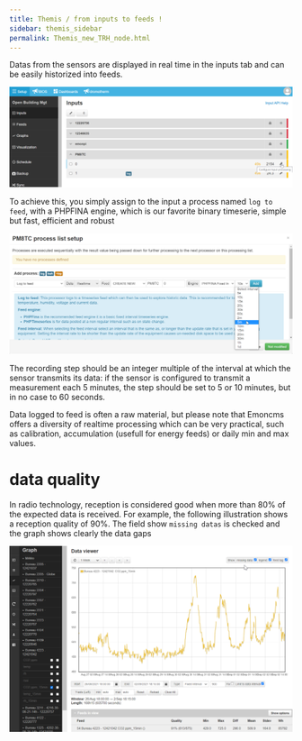 ```yaml
---
title: Themis / from inputs to feeds !
sidebar: themis_sidebar
permalink: Themis_new_TRH_node.html
---
```


Datas from the sensors are displayed in real time in the inputs tab and can be easily historized into feeds.

![configure processing](inputs.png)

To achieve this, you simply assign to the input a process named `log to feed`, with a PHPFINA engine, which is our favorite binary timeserie, simple but fast, efficient and robust

![log to feed](process.png)

The recording step should be an integer multiple of the interval at which the sensor transmits its data: if the sensor is configured to transmit a measurement each 5 minutes, the step should be set to 5 or 10 minutes, but in no case to 60 seconds.  

Data logged to feed is often a raw material, but please note that Emoncms offers a diversity of realtime processing which can be very practical, such as calibration, accumulation (usefull for energy feeds) or daily min and max values.

# data quality

In radio technology, reception is considered good when more than 80% of the expected data is received. For example, the following illustration shows a reception quality of 90%. The field show `missing datas` is checked and the graph shows clearly the data gaps

![missing datas](missing_datas.png)
